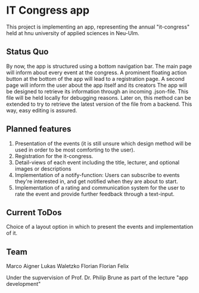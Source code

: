 # IT Congress app

This project is implementing an app, representing the annual "it-congress" held at hnu university of applied sciences in Neu-Ulm.

## Status Quo
By now, the app is structured using a bottom navigation bar.
The main page will inform about every event at the congress.
A prominent floating action button at the bottom of the app will lead to a registration page.
A second page will inform the user about the app itself and its creators
The app will be designed to retrieve its information through an incoming .json-file. This file will be held locally for debugging reasons. Later on, this method can be extended to try to retrieve the latest version of the file from a backend.
This way, easy editing is assured.

## Planned features

1. Presentation of the events (it is still unsure which design method will be used in order to be most comforting to the user).
2. Registration for the it-congress.
3. Detail-views of each event including the title, lecturer, and optional images or descriptions
4. Implementation of a notify-function: Users can subscribe to events they're interested in, and get notified when they are about to start.
5. Implementation of a rating and communication system for the user to rate the event and provide further feedback through a text-input.

## Current ToDos

Choice of a layout option in which to present the events and implementation of it.

## Team

Marco Aigner
Lukas Waletzko
Florian 
Florian
Felix

Under the supvervision of Prof. Dr. Philip Brune as part of the lecture "app development"
